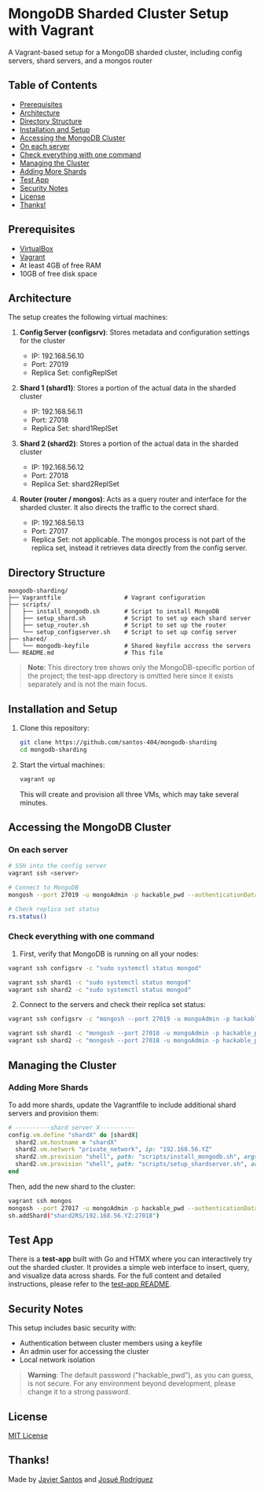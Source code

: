 # MongoDB Sharded Cluster Setup with Vagrant

A Vagrant-based setup for a MongoDB sharded cluster, including config servers, shard servers, and a mongos router

## Table of Contents

- [Prerequisites](#prerequisites)
- [Architecture](#architecture)
- [Directory Structure](#directory-structure)
- [Installation and Setup](#installation-and-setup)
- [Accessing the MongoDB Cluster](#accessing-the-mongodb-cluster)
- [On each server](#on-each-server)
- [Check everything with one command](#check-everything-with-one-command)
- [Managing the Cluster](#managing-the-cluster)
- [Adding More Shards](#adding-more-shards)
- [Test App](#test-app)
- [Security Notes](#security-notes)
- [License](#license)
- [Thanks!](#thanks)


## Prerequisites

- [VirtualBox](https://www.virtualbox.org/wiki/Downloads)
- [Vagrant](https://www.vagrantup.com/downloads)
- At least 4GB of free RAM
- 10GB of free disk space

## Architecture

The setup creates the following virtual machines:

1. **Config Server (configsrv)**: Stores metadata and configuration settings for the cluster
   - IP: 192.168.56.10
   - Port: 27019
   - Replica Set: configReplSet

2. **Shard 1 (shard1)**: Stores a portion of the actual data in the sharded cluster
   - IP: 192.168.56.11
   - Port: 27018
   - Replica Set: shard1ReplSet

3. **Shard 2 (shard2)**: Stores a portion of the actual data in the sharded cluster
   - IP: 192.168.56.12
   - Port: 27018
   - Replica Set: shard2ReplSet

4. **Router (router / mongos)**: Acts as a query router and interface for the sharded cluster. It also directs the traffic to the correct shard.
   - IP: 192.168.56.13
   - Port: 27017
   - Replica Set: not applicable. The mongos process is not part of the replica set, instead it retrieves data directly from the config server.


## Directory Structure

```
mongodb-sharding/ 
├── Vagrantfile                  # Vagrant configuration
├── scripts/
│   ├── install_mongodb.sh       # Script to install MongoDB
│   ├── setup_shard.sh           # Script to set up each shard server 
│   ├── setup_router.sh          # Script to set up the router
│   └── setup_configserver.sh    # Script to set up config server
├── shared/
│   └── mongodb-keyfile          # Shared keyfile accross the servers 
└── README.md                    # This file
```
> **Note**: This directory tree shows only the MongoDB-specific portion of the project; the test-app directory is omitted here since it exists separately and is not the main focus.


## Installation and Setup

1. Clone this repository:
   ```bash
   git clone https://github.com/santos-404/mongodb-sharding 
   cd mongodb-sharding
   ```

2. Start the virtual machines:
   ```bash
   vagrant up
   ```
   This will create and provision all three VMs, which may take several minutes.


## Accessing the MongoDB Cluster

### On each server 

```bash
# SSH into the config server
vagrant ssh <server> 

# Connect to MongoDB
mongosh --port 27019 -u mongoAdmin -p hackable_pwd --authenticationDatabase admin

# Check replica set status
rs.status()
```

### Check everything with one command 

1. First, verify that MongoDB is running on all your nodes:

```bash
vagrant ssh configsrv -c "sudo systemctl status mongod"

vagrant ssh shard1 -c "sudo systemctl status mongod"
vagrant ssh shard2 -c "sudo systemctl status mongod"
```

2. Connect to the servers and check their replica set status:

```bash
vagrant ssh configsrv -c "mongosh --port 27019 -u mongoAdmin -p hackable_pwd --authenticationDatabase admin --eval 'rs.status()'"

vagrant ssh shard1 -c "mongosh --port 27018 -u mongoAdmin -p hackable_pwd --authenticationDatabase admin --eval 'rs.status()'"
vagrant ssh shard2 -c "mongosh --port 27018 -u mongoAdmin -p hackable_pwd --authenticationDatabase admin --eval 'rs.status()'"
```


## Managing the Cluster

### Adding More Shards

To add more shards, update the Vagrantfile to include additional shard servers and provision them:

```ruby
# ----------shard server X----------
config.vm.define "shardX" do |shardX|
  shard2.vm.hostname = "shardX"
  shard2.vm.network "private_network", ip: "192.168.56.YZ"
  shard2.vm.provision "shell", path: "scripts/install_mongodb.sh", args: "shard"
  shard2.vm.provision "shell", path: "scripts/setup_shardserver.sh", args: "shardX 192.168.56.YZ"
end
```

Then, add the new shard to the cluster:

```bash
vagrant ssh mongos
mongosh --port 27017 -u mongoAdmin -p hackable_pwd --authenticationDatabase admin
sh.addShard("shard2RS/192.168.56.YZ:27018")
```

## Test App

There is a **test-app** built with Go and HTMX where you can interactively try out the sharded cluster. It provides a simple web interface to insert, query, and visualize data across shards. For the full content and detailed instructions, please refer to the [test-app README](https://github.com/santos-404/mongodb-sharding/blob/main/test-app/README.md).


## Security Notes

This setup includes basic security with:
- Authentication between cluster members using a keyfile
- An admin user for accessing the cluster
- Local network isolation

>**Warning**: The default password ("hackable_pwd"), as you can guess, is not secure. For any environment beyond development, please change it to a strong password.

## License

[MIT License](LICENSE)

## Thanks!

Made by [Javier Santos](https://github.com/santos-404) and [Josué Rodríguez](https://github.com/JosueRodLop) 
